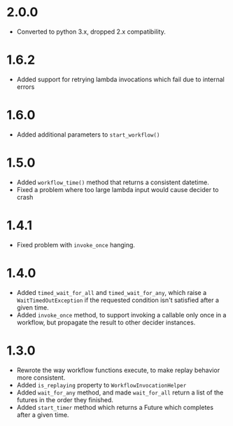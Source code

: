 # 2.0.0

* Converted to python 3.x, dropped 2.x compatibility.

# 1.6.2

* Added support for retrying lambda invocations which fail due to internal errors

# 1.6.0
* Added additional parameters to `start_workflow()`

# 1.5.0
* Added `workflow_time()` method that returns a consistent datetime.
* Fixed a problem where too large lambda input would cause decider to crash

# 1.4.1
* Fixed problem with `invoke_once` hanging.

# 1.4.0

* Added `timed_wait_for_all` and `timed_wait_for_any`, which raise a `WaitTimedOutException` if the requested condition
  isn't satisfied after a given time.
* Added `invoke_once` method, to support invoking a callable only once in a workflow, but propagate the result to 
  other decider instances.

# 1.3.0

* Rewrote the way workflow functions execute, to make replay behavior more consistent.
* Added `is_replaying` property to `WorkflowInvocationHelper`
* Added `wait_for_any` method, and made `wait_for_all` return a list of the futures in the order they finished.
* Added `start_timer` method which returns a Future which completes after a given time.
